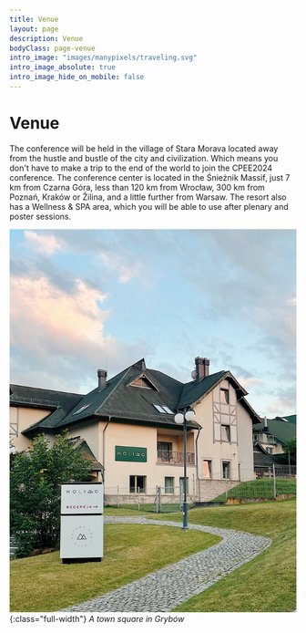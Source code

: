 ```yaml
---
title: Venue
layout: page
description: Venue
bodyClass: page-venue
intro_image: "images/manypixels/traveling.svg"
intro_image_absolute: true
intro_image_hide_on_mobile: false
---
```


# Venue 

The conference will be held in the village of Stara Morava located away from the hustle and bustle of the city and
civilization. Which means you don't have to make a trip to the end of the world to join the CPEE2024 conference.
The conference center is located in the Śnieżnik Massif, just 7 km from Czarna Góra, less than 120 km from
Wrocław, 300 km from Poznań, Kraków or Žilina, and a little further from Warsaw. The resort also has a Wellness &
SPA area, which you will be able to use after plenary and poster sessions.

![Holimo Hotel entrance](/images/photos/holimo-hotel-w-gorach-z-basenem-stronie-slaskie-3.jpg){:class="full-width"}
*A town square in Grybów*

